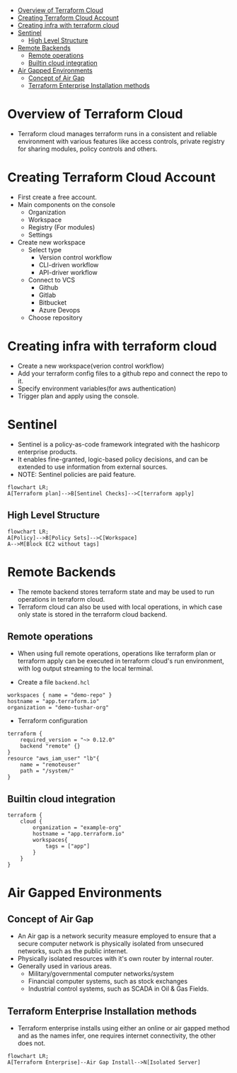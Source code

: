 - [Overview of Terraform Cloud](#overview-of-terraform-cloud)
- [Creating Terraform Cloud Account](#creating-terraform-cloud-account)
- [Creating infra with terraform cloud](#creating-infra-with-terraform-cloud)
- [Sentinel](#sentinel)
  - [High Level Structure](#high-level-structure)
- [Remote Backends](#remote-backends)
  - [Remote operations](#remote-operations)
  - [Builtin cloud integration](#builtin-cloud-integration)
- [Air Gapped Environments](#air-gapped-environments)
  - [Concept of Air Gap](#concept-of-air-gap)
  - [Terraform Enterprise Installation methods](#terraform-enterprise-installation-methods)
# Overview of Terraform Cloud
- Terraform cloud manages terraform runs in a consistent and reliable environment with various features like access controls, private registry for sharing modules, policy controls and others.

# Creating Terraform Cloud Account
- First create a free account.
- Main components on the console
  - Organization
  - Workspace
  - Registry (For modules)
  - Settings
- Create new workspace
  - Select type
    - Version control workflow
    - CLI-driven workflow
    - API-driver workflow
  - Connect to VCS 
    - Github
    - Gitlab
    - Bitbucket
    - Azure Devops
  - Choose repository

# Creating infra with terraform cloud
- Create a new workspace(verion control workflow)
- Add your terraform config files to a github repo and connect the repo to it.
- Specify environment variables(for aws authentication)
- Trigger plan and apply using the console.

# Sentinel
- Sentinel is a policy-as-code framework integrated with the hashicorp enterprise products.
- It enables fine-granted, logic-based policy decisions, and can be extended to use information from external sources.
- NOTE: Sentinel policies are paid feature.
```mermaid
flowchart LR;
A[Terraform plan]-->B[Sentinel Checks]-->C[terraform apply]
```

## High Level Structure
```mermaid
flowchart LR;
A[Policy]-->B[Policy Sets]-->C[Workspace]
A-->M[Block EC2 without tags]
```

# Remote Backends
- The remote backend stores terraform state and may be used to run operations in terraform cloud.
- Terraform cloud can also be used with local operations, in which case only state is stored in the terraform cloud backend.
## Remote operations
- When using full remote operations, operations like terraform plan or terraform apply can be executed in terraform cloud's run environment, with log output streaming to the local terminal.

- Create a file `backend.hcl`
```hcl
workspaces { name = "demo-repo" }
hostname = "app.terraform.io"
organization = "demo-tushar-org"
```

- Terraform configuration
```hcl
terraform {
    required_version = "~> 0.12.0"
    backend "remote" {}
}
resource "aws_iam_user" "lb"{
    name = "remoteuser"
    path = "/system/"
}
```

## Builtin cloud integration
```hcl
terraform {
    cloud {
        organization = "example-org"
        hostname = "app.terraform.io"
        workspaces{
            tags = ["app"]
        }
    }
}
```

# Air Gapped Environments
## Concept of Air Gap
- An Air gap is a network security measure employed to ensure that a secure computer network is physically isolated from unsecured networks, such as the public internet.
- Physically isolated resources with it's own router by internal router.
- Generally used in various areas.
  - Military/governmental computer networks/system
  - Financial computer systems, such as stock exchanges
  - Industrial control systems, such as SCADA in Oil & Gas Fields.

## Terraform Enterprise Installation methods
- Terraform enterprise installs using either an online or air gapped method and as the names infer, one requires internet connectivity, the other does not.
```mermaid
flowchart LR;
A[Terraform Enterprise]--Air Gap Install-->N[Isolated Server]
```

